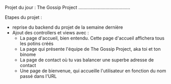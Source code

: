 Projet du jour : The Gossip Project
........................................



Etapes du projet : 
- reprise du backend du projet de la semaine dernière
- Ajout des controllers et views avec :
    - La page d'accueil, bien entendu. Cette page d'accueil affichera tous les potins créés
    - La page qui présente l'équipe de The Gossip Project, aka toi et ton binome
    - La page de contact où tu vas balancer une superbe adresse de contact
    - Une page de bienvenue, qui accueille l'utilisateur en fonction du nom passé dans l'URL
